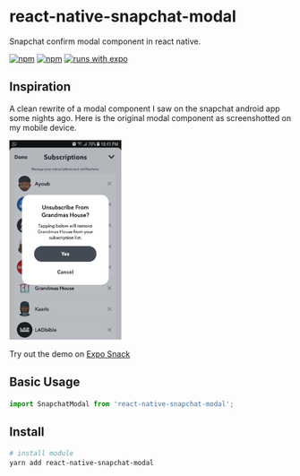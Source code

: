 # react-native-snapchat-modal
Snapchat confirm modal component in react native.

[![npm](https://img.shields.io/npm/v/react-native-snapchat-modal.svg)](https://www.npmjs.com/package/react-native-snapchat-modal) [![npm](https://img.shields.io/npm/dm/react-native-snapchat-modal.svg)](https://www.npmjs.com/package/react-native-snapchat-modal) [![runs with expo](https://img.shields.io/badge/Runs%20with%20Expo-4630EB.svg?logo=EXPO&labelColor=f3f3f3&logoColor=000)](https://expo.io/)

## Inspiration
A clean rewrite of a modal component I saw on the snapchat android app some nights ago.
Here is the original modal component as screenshotted on my mobile device.

<img src="assets/original_example.png?raw=true" width="200">

Try out the demo on [Expo Snack](https://snack.expo.io/@aboliga7/github.com-ebaneck-react-native-snapchat-modal:example)

## Basic Usage

```js
import SnapchatModal from 'react-native-snapchat-modal';

```

## Install

```bash
# install module
yarn add react-native-snapchat-modal
```